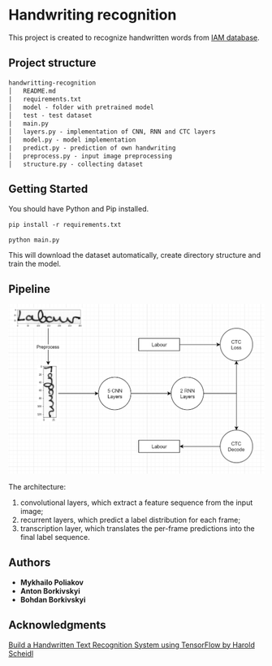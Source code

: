 # Handwriting recognition

This project is created to recognize handwritten words from [IAM database](http://www.fki.inf.unibe.ch/databases/iam-handwriting-database). 

## Project structure
```
handwritting-recognition
│   README.md
|   requirements.txt
│   model - folder with pretrained model   
│   test - test dataset
|   main.py
│   layers.py - implementation of CNN, RNN and CTC layers
│   model.py - model implementation
|   predict.py - prediction of own handwriting
│   preprocess.py - input image preprocessing
│   structure.py - collecting dataset
```

## Getting Started

You should have Python and Pip installed.

```
pip install -r requirements.txt
```

```
python main.py
```

This will download the dataset automatically, create directory structure and train the model.

## Pipeline

![alt text](scheme.png)

The architecture:
1) convolutional layers, which extract a feature sequence from the input image;
2) recurrent layers, which predict a label distribution for each frame;
3) transcription layer, which translates the per-frame predictions into the final label sequence.


## Authors

* **Mykhailo Poliakov** 
* **Anton Borkivskyi**
* **Bohdan Borkivskyi**

## Acknowledgments

[Build a Handwritten Text Recognition System using TensorFlow by Harold Scheidl](https://towardsdatascience.com/build-a-handwritten-text-recognition-system-using-tensorflow-2326a3487cd5)
